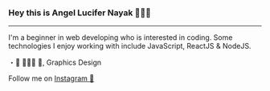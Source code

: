 ### Hey this is Angel Lucifer Nayak 👋🏻😃
---------------------------
I'm a beginner in web developing who is interested in coding. Some technologies I enjoy working with include JavaScript, ReactJS & NodeJS.

・🔭 👨🏻‍💻 🎥, Graphics Design

Follow me on [Instagram 📸](https://www.imstagram.com/luciferr.06)
